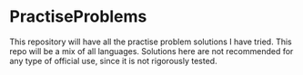PractiseProblems
================
This repository will have all the practise problem solutions I have tried. 
This repo will be a mix of all languages. Solutions here are not recommended for any type of official use, since it 
is not rigorously tested.
